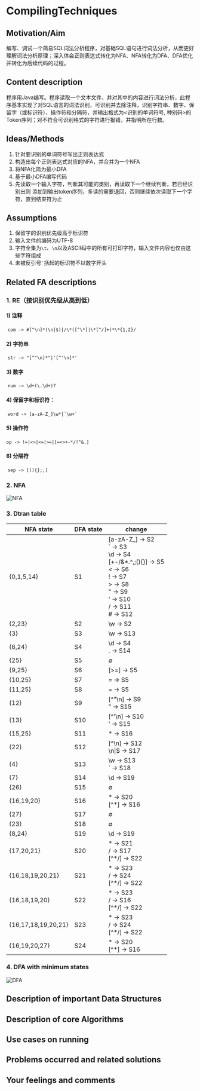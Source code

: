 # CompilingTechniques

## Motivation/Aim

​	编写、调试⼀个简易SQL词法分析程序，对基础SQL语句进⾏词法分析，从⽽更好理解词法分析原理；深⼊体会正则表达式转化为NFA、NFA转化为DFA、DFA优化并转化为后续代码的过程。 

## Content description

​	程序⽤Java编写。程序读取⼀个⽂本⽂件，并对其中的内容进⾏词法分析，此程序基本实现了对SQL语言的词法识别，可识别并去除注释，识别字符串、数字、保留字（或标识符）、操作符和分隔符，并输出格式为<识别的单词符号, 种别码>的Token序列；对不符合可识别格式的字符进⾏报错，并指明所在⾏数。

## Ideas/Methods

  1. 针对要识别的单词符号写出正则表达式 
  2. 构造出每个正则表达式对应的NFA，并合并为一个NFA
  3. 将NFA化简为最小DFA 
  4. 基于最小DFA编写代码 
  5. 先读取⼀个输⼊字符，判断其可能的类别，再读取下⼀个继续判断，若已经识别出则
    添加到输出token序列，多读的需要退回，否则继续依次读取下⼀个字符，直到结束符为⽌ 

## Assumptions

  1. 保留字的识别优先级⾼于标识符
  2. 输入文件的编码为UTF-8
  3. 字符全集为`\t`、`\n`以及ASCII码中的所有可打印字符，输⼊⽂件内容也仅由这些字符组成
  4. 未被反引号`` ` ``括起的标识符不以数字开头

## Related FA descriptions

### 1. RE（按识别优先级从高到低）

#### 1) 注释

​	`com -> #[^\n]*(\n|$)|/\*([^\*]|\*[^/]+)*\*{1,2}/`

#### 2) 字符串

​	`str -> "[^"\n]*"|'[^'\n]*'`

#### 3) 数字

​	`num -> \d+(\.\d+)?`

#### 4) 保留字和标识符：

​	``word -> [a-zA-Z_]\w*|`\w+` ``

#### 5) 操作符

​	`op -> !=|<>|<=|>=|[=<>+-*/!^&.]`

#### 6) 分隔符

​	`sep -> [(){};,]`



### 2. NFA

![NFA](resources/NFA.png)



### 3. Dtran table

| NFA state           | DFA state | change                                                       |
| ------------------- | --------- | ------------------------------------------------------------ |
| {0,1,5,14}          | S1        | [a-zA-Z_] → S2<br>` → S3<br>\d → S4<br>[+-/&*.^,;(){}] → S5<br>< → S6<br>! → S7<br>> → S8<br>" → S9<br>' → S10<br>/ → S11<br># → S12 |
| {2,23}              | S2        | \w → S2                                                      |
| {3}                 | S3        | \w → S13                                                     |
| {6,24}              | S4        | \d → S4<br>. → S14                                           |
| {25}                | S5        | ∅                                                            |
| {9,25}              | S6        | [>=] → S5                                                    |
| {10,25}             | S7        | = → S5                                                       |
| {11,25}             | S8        | = → S5                                                       |
| {12}                | S9        | [^"\n] → S9<br>" → S15                                       |
| {13}                | S10       | [^'\n] → S10<br>' → S15                                      |
| {15,25}             | S11       | * → S16                                                      |
| {22}                | S12       | [^\n] → S12<br>\n\|$ → S17                                   |
| {4}                 | S13       | \w → S13<br>` → S18                                          |
| {7}                 | S14       | \d → S19                                                     |
| {26}                | S15       | ∅                                                            |
| {16,19,20}          | S16       | * → S20<br>\[^*] → S16                                       |
| {27}                | S17       | ∅                                                            |
| {23}                | S18       | ∅                                                            |
| {8,24}              | S19       | \d → S19                                                     |
| {17,20,21}          | S20       | * → S21<br>/ → S17<br>\[^*/] → S22                           |
| {16,18,19,20,21}    | S21       | * → S23<br>/ → S24<br>\[^*/] → S22                           |
| {16,18,19,20}       | S22       | * → S23<br>/ → S16<br>\[^*/] → S22                           |
| {16,17,18,19,20,21} | S23       | * → S23<br>/ → S24<br>\[^*/] → S22                           |
| {16,19,20,27}       | S24       | * → S20<br>\[^*] → S16                                       |



### 4. DFA with minimum states

![DFA](resources/DFA.png)

## Description of important Data Structures

## Description of core Algorithms

## Use cases on running

## Problems occurred and related solutions

## Your feelings and comments

